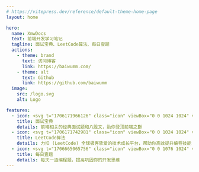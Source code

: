 ```yaml
---
# https://vitepress.dev/reference/default-theme-home-page
layout: home

hero:
  name: XmwDocs
  text: 前端开发学习笔记
  tagline: 面试宝典、LeetCode算法、每日壹题
  actions:
    - theme: brand
      text: 访问博客
      link: https://baiwumm.com/
    - theme: alt
      text: Github
      link: https://github.com/baiwumm
  image:
    src: /logo.svg
    alt: Logo

features:
  - icon: <svg t="1706171966126" class="icon" viewBox="0 0 1024 1024" version="1.1" xmlns="http://www.w3.org/2000/svg" p-id="24226" width="30"><path d="M257.706667 771.626667H810.666667a85.333333 85.333333 0 0 0 85.333333-85.333334V149.333333a85.333333 85.333333 0 0 0-85.333333-85.333333H213.333333a85.333333 85.333333 0 0 0-85.333333 85.333333v725.333334a85.333333 85.333333 0 0 0 85.333333 85.333333h618.666667a64 64 0 0 0 64-64v-28.373333a32 32 0 0 0-64 0V874.666667a21.333333 21.333333 0 0 1-21.333333 21.333333H254.293333A62.293333 62.293333 0 0 1 192 830.506667a64 64 0 0 1 65.706667-58.88z m300.373333-333.013334A73.813333 73.813333 0 0 1 631.893333 512v49.493333a42.666667 42.666667 0 0 1-42.666666 42.666667h-154.453334a42.666667 42.666667 0 0 1-42.666666-42.666667V512a73.813333 73.813333 0 0 1 73.813333-73.813333zM512 410.88a73.813333 73.813333 0 1 1 73.813333-73.813333A73.813333 73.813333 0 0 1 512 410.88z" p-id="24227" fill="#707070"></path></svg>
    title: 面试宝典
    details: 前端相关的经典面试题和八股文，助你登顶前端之巅
  - icon: <svg t="1706171742981" class="icon" viewBox="0 0 1024 1024" version="1.1" xmlns="http://www.w3.org/2000/svg" p-id="13162" width="30"><path d="M937.23648 876.83072c19.92704 0 36.07552 16.31232 36.07552 36.43392 0 20.11136-16.14848 36.42368-36.07552 36.42368H648.704c-19.9168 0-36.06528-16.31232-36.06528-36.42368 0-20.1216 16.14848-36.43392 36.06528-36.43392h288.53248z m0-202.9568c19.92704 0 36.07552 16.31232 36.07552 36.43392 0 20.1216-16.14848 36.42368-36.07552 36.42368H648.704c-19.9168 0-36.06528-16.30208-36.06528-36.42368 0-20.1216 16.14848-36.43392 36.06528-36.43392h288.53248zM179.83488 101.44768c0-20.1216 16.14848-36.43392 36.06528-36.43392 19.9168 0 36.06528 16.31232 36.06528 36.43392v296.62208c0 20.1216-16.14848 36.42368-36.06528 36.42368-19.9168 0-36.06528-16.30208-36.06528-36.42368V101.44768z m180.3264 114.4832c19.92704 0 36.07552 16.31232 36.07552 36.43392 0 20.11136-16.14848 36.42368-36.06528 36.42368H71.63904c-19.92704 0-36.07552-16.31232-36.07552-36.42368 0-20.1216 16.14848-36.43392 36.07552-36.43392h288.53248zM844.76928 75.68384a35.81952 35.81952 0 0 1 50.9952 0 36.68992 36.68992 0 0 1 0 51.51744L91.99616 939.01824a35.81952 35.81952 0 0 1-51.00544 0 36.68992 36.68992 0 0 1 0-51.5072L844.75904 75.6736z" fill="#707070" p-id="13163"></path></svg>
    title: LeetCode算法
    details: 力扣 (LeetCode) 全球极客挚爱的技术成长平台，帮助你高效提升编程技能
  - icon: <svg t="1706665065756" class="icon" viewBox="0 0 1076 1024" version="1.1" xmlns="http://www.w3.org/2000/svg" p-id="1588" width="30" height="30"><path d="M1052.587 316.373l-60.16-60.053c-16.64-16.64-46.294-13.973-66.24 6.08L473.6 714.987c-20.053 19.946-22.72 49.6-6.08 66.24l60.053 60.16c16.64 16.533 46.294 13.866 66.347-6.187l452.48-452.48c20.053-20.053 22.827-49.707 6.187-66.347z m-479.36 580.8l2.133 1.814L387.093 998.4H768c28.373 0 51.2-22.933 51.2-51.2V656L586.453 887.68c-4.16 4.053-8.746 6.4-13.226 9.493zM408.107 755.52c3.733-9.92 8.96-19.627 17.386-27.947L819.2 335.68V51.2C819.2 22.933 796.267 0 768 0H51.2C22.933 0 0 22.933 0 51.2v895.893c0 28.374 22.933 51.2 51.2 51.2h253.227L405.76 753.387l2.347 2.133zM128 76.8h537.6c28.373 0 51.2 14.08 51.2 31.573 0 17.494-22.933 31.467-51.2 31.467H128c-28.267 0-51.2-14.08-51.2-31.467C76.8 90.88 99.733 76.8 128 76.8z m0 168.64h537.6c28.373 0 51.2 14.827 51.2 33.067 0 18.24-22.933 33.066-51.2 33.066H128c-28.267 0-51.2-14.826-51.2-33.066 0-18.24 22.933-33.067 51.2-33.067z m0 240.747c-28.267 0-51.2-15.36-51.2-34.134S99.733 417.92 128 417.92h332.8c28.267 0 51.2 15.253 51.2 34.133s-22.933 34.134-51.2 34.134H128z m289.28 298.666l-96.64 222.827 215.147-109.653L417.28 784.853z" fill="#707070" p-id="1589"></path></svg>
    title: 每日壹题
    details: 每天一道编程题，提高巩固你的开发思维
---
```

<style>
:root {
  --main-color-1:#FCD000;
  --main-color-2:#FF3C41;
  --main-color-3:#000000;
  --main-color-4:#0EBEFF;
  --vp-home-hero-name-color: transparent;
  --vp-home-hero-name-background: -webkit-linear-gradient(45deg, var(--main-color-1) 20%, var(--main-color-4));

  --vp-home-hero-image-background-image: linear-gradient(45deg, var(--main-color-1) 65%,var(--main-color-4) 35%);
  --vp-home-hero-image-filter: blur(44px);

  --vp-button-brand-bg:var(--main-color-4);
  --vp-button-brand-hover-bg: var(--main-color-1);
  --vp-c-brand-1: var(--main-color-4);
}

@media (min-width: 640px) {
  :root {
    --vp-home-hero-image-filter: blur(56px);
  }
}

@media (min-width: 960px) {
  :root {
    --vp-home-hero-image-filter: blur(68px);
  }
}
</style>

